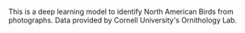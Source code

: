 This is a deep learning model to identify North American Birds from photographs. Data provided by Cornell University's Ornithology Lab. 

